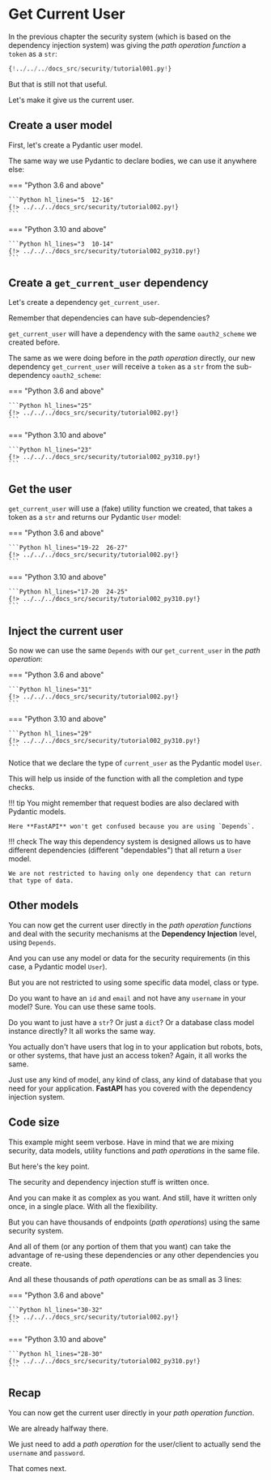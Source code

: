 # Get Current User

In the previous chapter the security system (which is based on the dependency injection system) was giving the *path operation function* a `token` as a `str`:

```Python hl_lines="10"
{!../../../docs_src/security/tutorial001.py!}
```

But that is still not that useful.

Let's make it give us the current user.

## Create a user model

First, let's create a Pydantic user model.

The same way we use Pydantic to declare bodies, we can use it anywhere else:

=== "Python 3.6 and above"

    ```Python hl_lines="5  12-16"
    {!> ../../../docs_src/security/tutorial002.py!}
    ```

=== "Python 3.10 and above"

    ```Python hl_lines="3  10-14"
    {!> ../../../docs_src/security/tutorial002_py310.py!}
    ```

## Create a `get_current_user` dependency

Let's create a dependency `get_current_user`.

Remember that dependencies can have sub-dependencies?

`get_current_user` will have a dependency with the same `oauth2_scheme` we created before.

The same as we were doing before in the *path operation* directly, our new dependency `get_current_user` will receive a `token` as a `str` from the sub-dependency `oauth2_scheme`:

=== "Python 3.6 and above"

    ```Python hl_lines="25"
    {!> ../../../docs_src/security/tutorial002.py!}
    ```

=== "Python 3.10 and above"

    ```Python hl_lines="23"
    {!> ../../../docs_src/security/tutorial002_py310.py!}
    ```

## Get the user

`get_current_user` will use a (fake) utility function we created, that takes a token as a `str` and returns our Pydantic `User` model:

=== "Python 3.6 and above"

    ```Python hl_lines="19-22  26-27"
    {!> ../../../docs_src/security/tutorial002.py!}
    ```

=== "Python 3.10 and above"

    ```Python hl_lines="17-20  24-25"
    {!> ../../../docs_src/security/tutorial002_py310.py!}
    ```

## Inject the current user

So now we can use the same `Depends` with our `get_current_user` in the *path operation*:

=== "Python 3.6 and above"

    ```Python hl_lines="31"
    {!> ../../../docs_src/security/tutorial002.py!}
    ```

=== "Python 3.10 and above"

    ```Python hl_lines="29"
    {!> ../../../docs_src/security/tutorial002_py310.py!}
    ```

Notice that we declare the type of `current_user` as the Pydantic model `User`.

This will help us inside of the function with all the completion and type checks.

!!! tip
    You might remember that request bodies are also declared with Pydantic models.

    Here **FastAPI** won't get confused because you are using `Depends`.

!!! check
    The way this dependency system is designed allows us to have different dependencies (different "dependables") that all return a `User` model.

    We are not restricted to having only one dependency that can return that type of data.

## Other models

You can now get the current user directly in the *path operation functions* and deal with the security mechanisms at the **Dependency Injection** level, using `Depends`.

And you can use any model or data for the security requirements (in this case, a Pydantic model `User`).

But you are not restricted to using some specific data model, class or type.

Do you want to have an `id` and `email` and not have any `username` in your model? Sure. You can use these same tools.

Do you want to just have a `str`? Or just a `dict`? Or a database class model instance directly? It all works the same way.

You actually don't have users that log in to your application but robots, bots, or other systems, that have just an access token? Again, it all works the same.

Just use any kind of model, any kind of class, any kind of database that you need for your application. **FastAPI** has you covered with the dependency injection system.

## Code size

This example might seem verbose. Have in mind that we are mixing security, data models, utility functions and *path operations* in the same file.

But here's the key point.

The security and dependency injection stuff is written once.

And you can make it as complex as you want. And still, have it written only once, in a single place. With all the flexibility.

But you can have thousands of endpoints (*path operations*) using the same security system.

And all of them (or any portion of them that you want) can take the advantage of re-using these dependencies or any other dependencies you create.

And all these thousands of *path operations* can be as small as 3 lines:

=== "Python 3.6 and above"

    ```Python hl_lines="30-32"
    {!> ../../../docs_src/security/tutorial002.py!}
    ```

=== "Python 3.10 and above"

    ```Python hl_lines="28-30"
    {!> ../../../docs_src/security/tutorial002_py310.py!}
    ```

## Recap

You can now get the current user directly in your *path operation function*.

We are already halfway there.

We just need to add a *path operation* for the user/client to actually send the `username` and `password`.

That comes next.
